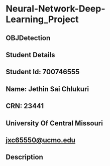 # Neural-Network-Deep-Learning_Project
## OBJDetection
## Student Details
## Student Id: 700746555
## Name: Jethin Sai Chlukuri
## CRN: 23441
## University Of Central Missouri
## jxc65550@ucmo.edu

## Description
